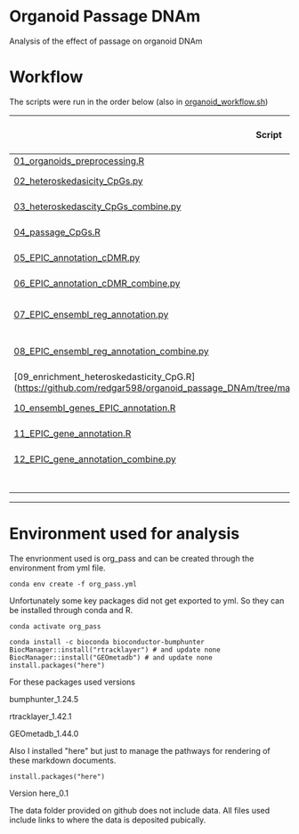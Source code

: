 # Organoid Passage DNAm
Analysis of the effect of passage on organoid DNAm

# Workflow
The scripts were run in the order below (also in [organoid_workflow.sh](https://github.com/redgar598/organoid_passage_DNAm/tree/master/scripts/organoid_workflow.sh))

| Script                                                                                                                                                          | Action                                                                                                                                                                                   | Figures in Paper |
|-----------------------------------------------------------------------------------------------------------------------------------------------------------------|------------------------------------------------------------------------------------------------------------------------------------------------------------------------------------------|------------------|
| [01_organoids_preprocessing.R](https://github.com/redgar598/organoid_passage_DNAm/tree/master/output/01_organoids_preprocessing.html)                           | Loads IDAT files normalizes, probe QC and sample QC                                                                                                                                      |                  |
| [02_heteroskedasicity_CpGs.py](https://github.com/redgar598/organoid_passage_DNAm/tree/master/output/02_heteroskedasicity_CpGs.ipynb)                           | Subsampling of the low passage samples in 1,000 iterations. Calculates differential DNAm and heteroskedastic p values                                                                    |                  |
| [03_heteroskedascity_CpGs_combine.py](https://github.com/redgar598/organoid_passage_DNAm/tree/master/output/03_heteroskedascity_CpGs_combine.ipynb)             | Combines differential DNAm and heteroskedastic p values from each iteration into one table                                                                                               |                  |
| [04_passage_CpGs.R](https://github.com/redgar598/organoid_passage_DNAm/tree/master/output/04_passage_CpGs.html)                                                 | Plots representative passage CpGs, makes the variable CpG beta distributions                                                                                                             |                  |
| [05_EPIC_annotation_cDMR.py](https://github.com/redgar598/organoid_passage_DNAm/tree/master/output/05_EPIC_annotation_cDMR.ipynb)                               | Annotates all CpGs on the EPIC array with [cDMR](https://www.nature.com/articles/ng.298#Sec25) and direction of change of cDMR between cancer and healthy.                               |                  |
| [06_EPIC_annotation_cDMR_combine.py](https://github.com/redgar598/organoid_passage_DNAm/tree/master/output/06_EPIC_annotation_cDMR_combine.ipynb)               | The output of annotating the EPIC with cDMRs is split into 80 jobs each with 10,000 CpGs so these are then combined into one output.                                                     |                  |
| [07_EPIC_ensembl_reg_annotation.py](https://github.com/redgar598/organoid_passage_DNAm/tree/master/output/07_EPIC_ensembl_reg_annotation.ipynb)                 | Annotates all CpGs on the EPIC array with the [ensembl regulatory build](https://europepmc.org/articles/PMC4407537 http://grch37.ensembl.org/info/genome/funcgen/regulatory_build.html). |                  |
| [08_EPIC_ensembl_reg_annotation_combine.py](https://github.com/redgar598/organoid_passage_DNAm/tree/master/output/08_EPIC_ensembl_reg_annotation_combine.ipynb) | The output of annotating the EPIC with the regulatory build is split into 80 jobs each with 10,000 CpGs so these are then combined into one output.                                      |                  |
| [09_enrichment_heteroskedasticity_CpG.R](https://github.com/redgar598/organoid_passage_DNAm/tree/master/output/09_enrichment_heteroskedasticity_CpG.htm         | Calculate enrichment statistics for passage CpGs in cDMRs and regulatory features.                                                                                                       |                  |
| [10_ensembl_genes_EPIC_annotation.R](https://github.com/redgar598/organoid_passage_DNAm/tree/master/output/09_enrichment_heteroskedasticity_CpG.html)           | Annotate human genes with promoter, gene body and 3’UTR regions for later annotation of CpGs on EPIC into these regions.                                                                 |                  |
| [11_EPIC_gene_annotation.R](https://github.com/redgar598/organoid_passage_DNAm/tree/master/output/11_EPIC_gene_annotation.html)                                 | Annotates all CpGs on the EPIC array with which gene and gene feature they are in.                                                                                                       |                  |
| [12_EPIC_gene_annotation_combine.py](https://github.com/redgar598/organoid_passage_DNAm/tree/master/output/12_EPIC_gene_annotation_combine.ipynb)               | The output of annotating the EPIC with the gene features into 80 jobs each with 10,000 CpGs so these are then combined into one output.                                                  |                  |
|                                                                                                                                                                 |                                                                                                                                                                                          |                  |
|                                                                                                                                                                 |                                                                                                                                                                                          |                  |
|                                                                                                                                                                 |                                                                                                                                                                                          |                  |
|                                                                                                                                                                 |                                                                                                                                                                                          |                  |
|                                                                                                                                                                 |                                                                                                                                                                                          |                  |
|                                                                                                                                                                 |                                                                                                                                                                                          |                  |


----


# Environment used for analysis
The envrionment used is org_pass and can be created through the environment from yml file.
```
conda env create -f org_pass.yml
```

Unfortunately some key packages did not get exported to yml. So they can be installed through conda and R.
```
conda activate org_pass

conda install -c bioconda bioconductor-bumphunter
BiocManager::install("rtracklayer") # and update none
BiocManager::install("GEOmetadb") # and update none
install.packages("here")
```

For these packages  used versions

bumphunter_1.24.5

rtracklayer_1.42.1

GEOmetadb_1.44.0


Also I installed "here" but just to manage the pathways for rendering of these markdown documents.
```
install.packages("here")
```
Version here_0.1

The data folder provided on github does not include data. All files used include links to where the data is deposited pubically.
